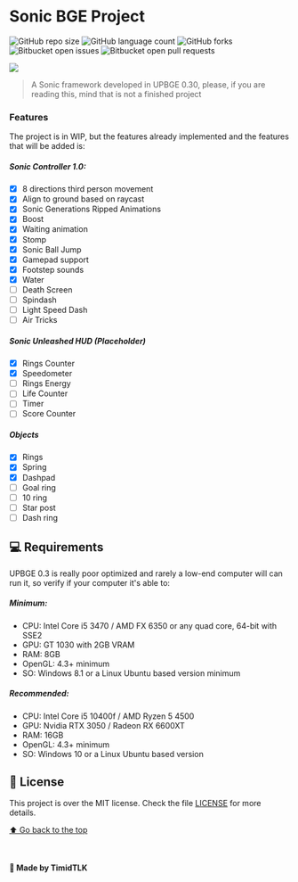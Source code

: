 # Sonic BGE Project

<!---Esses são exemplos. Veja https://shields.io para outras pessoas ou para personalizar este conjunto de escudos. Você pode querer incluir dependências, status do projeto e informações de licença aqui--->

![GitHub repo size](https://img.shields.io/github/repo-size/timidtlk/sonicBGEproject?style=for-the-badge)
![GitHub language count](https://img.shields.io/github/languages/count/timidtlk/sonicBGEproject?style=for-the-badge)
![GitHub forks](https://img.shields.io/github/forks/timidtlk/sonicBGEproject?style=for-the-badge)
![Bitbucket open issues](https://img.shields.io/bitbucket/issues/timidtlk/sonicBGEproject?style=for-the-badge)
![Bitbucket open pull requests](https://img.shields.io/bitbucket/pr-raw/timidtlk/sonicBGEproject?style=for-the-badge)

![](https://i.imgur.com/TnMOyYr.png)

> A Sonic framework developed in UPBGE 0.30, please, if you are reading this, mind that is not a finished project

### Features

The project is in WIP, but the features already implemented and the features that will be added is: 

##### Sonic Controller 1.0:
 - [x] 8 directions third person movement
 - [x] Align to ground based on raycast
 - [x] Sonic Generations Ripped Animations
 - [x] Boost
 - [x] Waiting animation
 - [x] Stomp
 - [x] Sonic Ball Jump
 - [x] Gamepad support
 - [x] Footstep sounds
 - [x] Water
 - [ ] Death Screen
 - [ ] Spindash
 - [ ] Light Speed Dash
 - [ ] Air Tricks

##### Sonic Unleashed HUD (Placeholder)
 - [x] Rings Counter
 - [x] Speedometer
 - [ ] Rings Energy
 - [ ] Life Counter
 - [ ] Timer
 - [ ] Score Counter
 
##### Objects
 - [x] Rings
 - [x] Spring
 - [x] Dashpad
 - [ ] Goal ring
 - [ ] 10 ring
 - [ ] Star post
 - [ ] Dash ring

## 💻 Requirements

UPBGE 0.3 is really poor optimized and rarely a low-end computer will can run it, so verify if your computer it's able to:

##### Minimum:
- CPU: Intel Core i5 3470 / AMD FX 6350 or any quad core, 64-bit with SSE2
- GPU: GT 1030 with 2GB VRAM
- RAM: 8GB
- OpenGL: 4.3+ minimum
- SO: Windows 8.1 or a Linux Ubuntu based version minimum

##### Recommended:
- CPU: Intel Core i5 10400f / AMD Ryzen 5 4500
- GPU: Nvidia RTX 3050 / Radeon RX 6600XT
- RAM: 16GB
- OpenGL: 4.3+ minimum
- SO: Windows 10 or a Linux Ubuntu based version

## 📝 License

This project is over the MIT license. Check the file [LICENSE](LICENSE) for more details.

[⬆ Go back to the top](#nome-do-projeto)<br>

<br>

#### 👤 Made by TimidTLK
